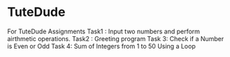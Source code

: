 # TuteDude
For TuteDude Assignments 
 Task1 : Input two numbers and perform airthmetic operations.
 Task2 : Greeting program
 Task 3: Check if a Number is Even or Odd
 Task 4: Sum of Integers from 1 to 50 Using a Loop
